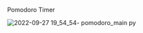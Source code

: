 Pomodoro Timer


![2022-09-27 19_54_54- pomodoro_main py](https://user-images.githubusercontent.com/66756007/192612124-c912a980-5c94-4d73-b0e3-8950cf7205c7.png)

